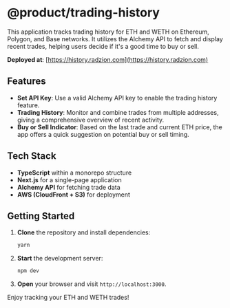 # @product/trading-history

This application tracks trading history for ETH and WETH on Ethereum, Polygon, and Base networks. It utilizes the Alchemy API to fetch and display recent trades, helping users decide if it's a good time to buy or sell.

**Deployed at**: [https://history.radzion.com](https://history.radzion.com)

## Features
- **Set API Key**: Use a valid Alchemy API key to enable the trading history feature.
- **Trading History**: Monitor and combine trades from multiple addresses, giving a comprehensive overview of recent activity.
- **Buy or Sell Indicator**: Based on the last trade and current ETH price, the app offers a quick suggestion on potential buy or sell timing.

## Tech Stack
- **TypeScript** within a monorepo structure
- **Next.js** for a single-page application
- **Alchemy API** for fetching trade data
- **AWS (CloudFront + S3)** for deployment

## Getting Started
1. **Clone** the repository and install dependencies:
   ```bash
   yarn
   ```
2. **Start** the development server:
   ```bash
   npm dev
   ```
3. **Open** your browser and visit `http://localhost:3000`.

Enjoy tracking your ETH and WETH trades!